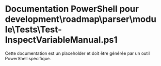 # Documentation PowerShell pour development\roadmap\parser\module\Tests\Test-InspectVariableManual.ps1

Cette documentation est un placeholder et doit être générée par un outil PowerShell spécifique.
